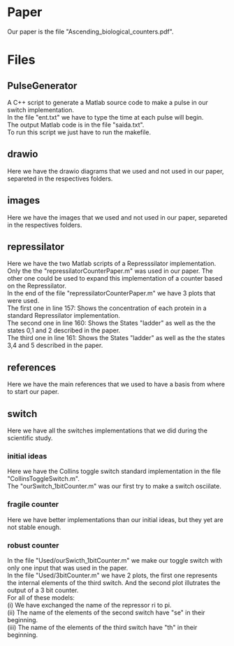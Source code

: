 # Paper  
Our paper is the file "Ascending_biological_counters.pdf".  

# Files  

## PulseGenerator  
A C++ script to generate a Matlab source code to make a pulse in our switch implementation.  
In the file "ent.txt" we have to type the time at each pulse will begin.  
The output Matlab code is in the file "saida.txt".  
To run this script we just have to run the makefile.  

## drawio  
Here we have the drawio diagrams that we used and not used in our paper, separeted in the respectives folders.  
  
## images  
Here we have the images that we used and not used in our paper, separeted in the respectives folders.  

## repressilator  
Here we have the two Matlab scripts of a Represssilator implementation. Only the the "repressilatorCounterPaper.m" was used in our paper. The other one could be used to expand this implementation of a counter based on the Repressilator.  
In the end of the file "repressilatorCounterPaper.m" we have 3 plots that were used.  
The first one in line 157: Shows the concentration of each protein in a standard Repressilator implementation.  
The second one in line 160: Shows the States "ladder" as well as the the states 0,1 and 2 described in the paper.  
The third one in line 161: Shows the States "ladder" as well as the the states 3,4 and 5 described in the paper.  
  
## references  
Here we have the main references that we used to have a basis from where to start our paper.  
  
## switch  
Here we have all the switches implementations that we did during the scientific study.  
### initial ideas  
Here we have the Collins toggle switch standard implementation in the file "CollinsToggleSwitch.m".  
The "ourSwitch_1bitCounter.m" was our first try to make a switch osciilate.  
### fragile counter  
Here we have better implementations than our initial ideas, but they yet are not stable enough.  
### robust counter  
In the file "Used/ourSwicth_1bitCounter.m" we make our toggle switch with only one input that was used in the paper.  
In the file "Used/3bitCounter.m" we have 2 plots, the first one represents the internal elements of the third switch. And the second plot illutrates the output of a 3 bit counter.    
For all of these models:  
(i)   We have exchanged the name of the repressor ri to pi.  
(ii)  The name of the elements of the second switch have "se" in their beginning.  
(iii) The name of the elements of the third switch have "th" in their beginning.  
